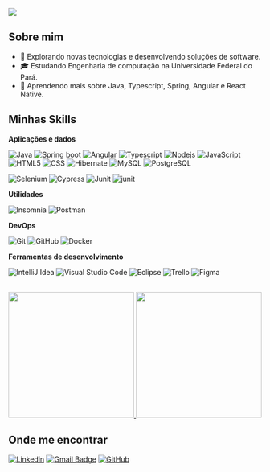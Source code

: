 ![](https://komarev.com/ghpvc/?username=danison00&color=006bed)

## Sobre mim

- 🤔 Explorando novas tecnologias e desenvolvendo soluções de software.
- 🎓 Estudando Engenharia de computação na Universidade Federal do Pará.
- 🌱 Aprendendo mais sobre Java, Typescript, Spring, Angular e React Native.

## Minhas Skills

**Aplicações e dados**

![Java](https://img.shields.io/badge/-Java-333333?style=flat&logo=OpenJDK)
![Spring boot](https://img.shields.io/badge/-Spring%20boot-333333?style=flat&logo=Spring-boot)
![Angular](https://img.shields.io/badge/-Angular-333333?style=flat&logo=Angular)
![Typescript](https://img.shields.io/badge/-Typescript-333333?style=flat&logo=Typescript)
![Nodejs](https://img.shields.io/badge/-node.js-333333?style=flat&logo=nodedotjs)
![JavaScript](https://img.shields.io/badge/-JavaScript-333333?style=flat&logo=javascript)
![HTML5](https://img.shields.io/badge/-HTML5-333333?style=flat&logo=HTML5)
![CSS](https://img.shields.io/badge/-CSS-333333?style=flat&logo=CSS3&logoColor=1572B6)
![Hibernate](https://img.shields.io/badge/-Hibernate-333333?style=flat&logo=hibernate)
![MySQL](https://img.shields.io/badge/-MySQL-333333?style=flat&logo=mysql)
![PostgreSQL](https://img.shields.io/badge/-PostgreSQL-333333?style=flat&logo=PostgreSql)

![Selenium](https://img.shields.io/badge/-Selenium-333333?style=flat&logo=selenium)
![Cypress](https://img.shields.io/badge/-Cypress-333333?style=flat&logo=cypress)
![Junit](https://img.shields.io/badge/Junit-5-50940f?style=flat&logo=junit)
![junit](https://img.shields.io/badge/mockito-50940f?style=flat&logo=mockito)



**Utilidades**

![Insomnia](https://img.shields.io/badge/-Insomnia-333333?style=flat&logo=insomnia)
![Postman](https://img.shields.io/badge/-Postman-333333?style=flat&logo=postman)

**DevOps**

![Git](https://img.shields.io/badge/-Git-333333?style=flat&logo=git)
![GitHub](https://img.shields.io/badge/-GitHub-333333?style=flat&logo=github)
![Docker](https://img.shields.io/badge/-Docker-333333?style=flat&logo=docker)


**Ferramentas de desenvolvimento**

![IntelliJ Idea](https://img.shields.io/badge/-intelliJ%20Idea-333333?style=flat&logo=intellijidea)
![Visual Studio Code](https://img.shields.io/badge/-Visual%20Studio%20Code-333333?style=flat&logo=visual-studio-code&logoColor=007ACC)
![Eclipse](https://img.shields.io/badge/-Eclipse-333333?style=flat&logo=eclipse-ide&logoColor=2C2255)
![Trello](https://img.shields.io/badge/-Trello-333333?style=flat&logo=trello&logoColor=007ACC)
![Figma](https://img.shields.io/badge/-Figma-333333?style=flat&logo=figma&logoColor=007ACC)


<br/>

<a href="https://github.com/danison00" title="Perfil do Danison">
  <img height="250em" src="https://github-readme-stats.vercel.app/api?username=danison00&theme=dracula&show_icons=true" />
</a>
<a href="https://github.com/danison00" title="Perfil do Danison">
  <img height="250em" src="https://github-readme-stats.vercel.app/api/top-langs/?username=danison00&theme=dracula&show_icons=true&hide=html,css,scss,dockerfile" />
</a>

## Onde me encontrar

[![Linkedin](https://img.shields.io/badge/-Danison%20dos%20Santos-blue?style=flat-square&logo=Linkedin&logoColor=white&link=https://www.linkedin.com/in/danison-dos-santos-b7075a14b/)](https://www.linkedin.com/in/danison-dos-santos-b7075a14b/)
[![Gmail Badge](https://img.shields.io/badge/-danison.santos00@gmail.com-006bed?style=flat-square&logo=Gmail&logoColor=white&link=mailto:SEU-EMAIL)](mailto:SEU-EMAIL)
[![GitHub](https://img.shields.io/github/followers/danison00?label=follow&style=social)](https://github.com/danison00)
